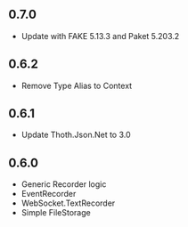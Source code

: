 ## 0.7.0
* Update with FAKE 5.13.3 and Paket 5.203.2

## 0.6.2
* Remove Type Alias to Context

## 0.6.1
* Update Thoth.Json.Net to 3.0

## 0.6.0
* Generic Recorder logic
* EventRecorder
* WebSocket.TextRecorder
* Simple FileStorage